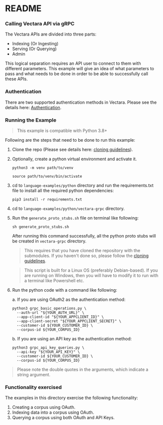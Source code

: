 # README #

### Calling Vectara API via gRPC ###

The Vectara APIs are divided into three parts:

* Indexing (Or Ingesting)
* Serving (Or Querying)
* Admin

This logical separation requires an API user to connect to them with different parameters.
This example will give an idea of what parameters to pass and what needs to be done in 
order to be able to successfully call these APIs.

### Authentication

There are two supported authentication methods in Vectara. 
Please see the details here: [Authentication](../../../README.md).

### Running the Example
> This example is compatible with Python 3.8+

Following are the steps that need to be done to run this example:

1. Clone the repo (Please see details here: [cloning guidelines](../../../README.md)).
2. Optionally, create a python virtual environment and activate it.

    `python3 -m venv path/to/venv`

    `source path/to/venv/bin/activate`

3. cd to `language-examples/python` directory and run the requirements.txt file to install all the required python dependencies:

    `pip3 install -r requirements.txt`
4. cd to `language-examples/python/vectara-grpc` directory.
5. Run the `generate_proto_stubs.sh` file on terminal like following:

    `sh generate_proto_stubs.sh`
   
    After running this command successfully, all the python proto stubs will be created in `vectara-grpc` directory.

    > This requires that you have cloned the repository with the submodules. If you haven't done so, please follow the [cloning guidelines](../../../README.md).

    > This script is built for a Linux OS (preferably Debian-based). If you are running on Windows, then you will have to modify it to run with a terminal like Powershell etc.

6. Run the python code with a command like following:

    a. If you are using OAuth2 as the authentication method:

      ```shell
      python3 grpc_basic_operations.py \
        --auth-url "${YOUR_AUTH_URL}" \
        --app-client-id "${YOUR_APPCLIENT_ID}" \
        --app-client-secret "${YOUR_APPCLIENT_SECRET}" \
        --customer-id ${YOUR_CUSTOMER_ID} \
        --corpus-id ${YOUR_CORPUS_ID}
      ```

    b. If you are using an API key as the authentication method:

      ```shell
      python3 grpc_api_key_queries.py \
        --api-key "${YOUR_API_KEY}" \
        --customer-id ${YOUR_CUSTOMER_ID} \
        --corpus-id ${YOUR_CORPUS_ID}
      ```

> Please note the double quotes in the arguments, which indicate a string argument.

### Functionality exercised

The examples in this directory exercise the following functionality:

1. Creating a corpus using OAuth.
2. Indexing data into a corpus using OAuth.
3. Querying a corpus using both OAuth and API Keys.